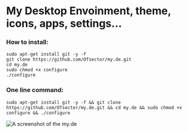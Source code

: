# My Desktop Envoinment, theme, icons, apps, settings...

### How to install:
	sudo apt-get install git -y -f
	git clone https://github.com/OTsector/my.de.git
	cd my.de
	sudo chmod +x configure
	./configure
### One line command:
	sudo apt-get install git -y -f && git clone https://github.com/OTsector/my.de.git && cd my.de && sudo chmod +x configure && ./configure

![A screenshot of the my.de](https://i.imgsafe.org/d6d3c65bc4.png)
